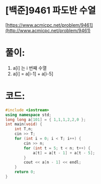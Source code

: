 # [백준]9461 파도반 수열


[https://www.acmicpc.net/problem/9461](http://www.acmicpc.net/problem/9461)

# **풀이:**
1. a[i] 는 i 번째 수열
2. a[i] = a[i-1] + a[i-5]

# **코드:**

```C++
#include <iostream>
using namespace std;
long long a[101] = { 1,1,1,2,2,0 };
int main(void) {
	int T,n;
	cin >> T;
	for (int i = 0; i < T; i++) {
		cin >> n;
		for (int t = 5; t < n; t++) {
			a[t] = a[t - 1] + a[t - 5];
		}
		cout << a[n - 1] << endl;
	}
	return 0;
}
```


